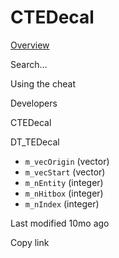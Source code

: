 # CTEDecal



[Overview](broken-reference)

Search…



Using the cheat



Developers



CTEDecal

DT\_TEDecal

* `m_vecOrigin` (vector)
* `m_vecStart` (vector)
* `m_nEntity` (integer)
* `m_nHitbox` (integer)
* `m_nIndex` (integer)



Last modified 10mo ago

Copy link
